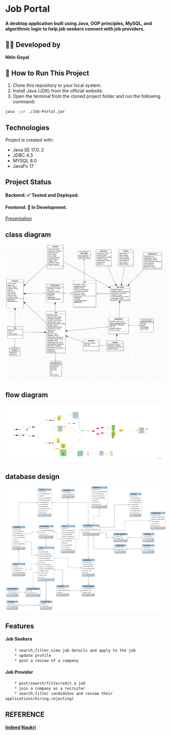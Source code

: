 # Job Portal

#### A desktop application built using Java, OOP principles, MySQL, and algorithmic logic to help job seekers connect with job providers.

## 👨‍💻 Developed by
**Nitin Goyal**

## 🚀 How to Run This Project
1. Clone this repository to your local system.
2. Install Java (JDK) from the official website.
3. Open the terminal from the cloned project folder and run the following command:

```bash
java -jar ./Job-Portal.jar
```

## Technologies
Project is created with:
* Java SE 17.0. 2
* JDBC 4.3
* MYSQL 8.0
* JavaFx 17

## Project Status
#### Backend: ✅ Tested and Deployed.
#### Frontend: 🚧 In Development.

[Presentation](https://docs.google.com/presentation/d/1AhaYhJrfhVwUq3zapn2oKHOmIzpGKdsX/edit?usp=sharing&ouid=116124799172851730572&rtpof=true&sd=true)

## class diagram
![star uml](https://github.com/siva010928/Job-Portal/blob/main/class_diagram.jpg)

## flow diagram
![miro](https://github.com/siva010928/Job-Portal/blob/main/activity_flow_diagram.jpg)

## database design
![mysql](https://github.com/siva010928/Job-Portal/blob/main/db.png)
## Features
#### Job Seekers
        * search,filter,view job details and apply to the job
        * update profile
        * post a review of a company
#### Job Provider
        * post/search/filter/edit a job
        * join a company as a recruiter
        * search,filter candidates and review their applications(hiring,rejecting)
                  
## REFERENCE
#### [Indeed](https://in.indeed.com/?from=gnav-homepage)    [Naukri](https://www.naukri.com/mnjuser/homepage)

